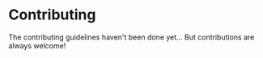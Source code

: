 # Contributing

The contributing guidelines haven't been done yet... But contributions are always welcome!
